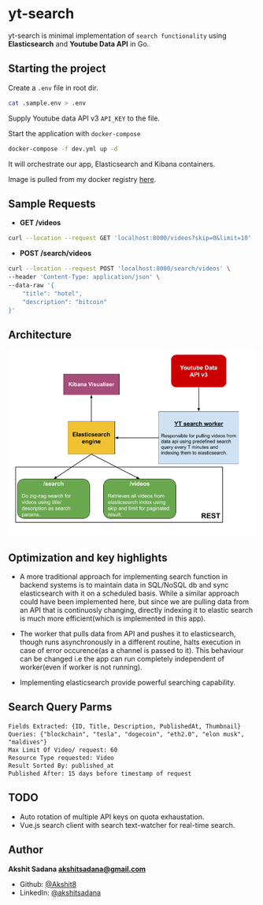 # yt-search

yt-search is minimal implementation of `search functionality` using **Elasticsearch** and **Youtube Data API** in Go.

## Starting the project

Create a `.env` file in root dir.

```bash
cat .sample.env > .env
```

Supply Youtube data API v3 `API_KEY` to the file.<br/>

Start the application with `docker-compose`

```bash
docker-compose -f dev.yml up -d
```

It will orchestrate our app, Elasticsearch and Kibana containers.<br/>

Image is pulled from my docker registry [here](https://hub.docker.com/repository/docker/akshit8/yt-search).

## Sample Requests

- **GET /videos**

```bash
curl --location --request GET 'localhost:8000/videos?skip=0&limit=10'
```

- **POST /search/videos**

```bash
curl --location --request POST 'localhost:8000/search/videos' \
--header 'Content-Type: application/json' \
--data-raw '{
    "title": "hotel",
    "description": "bitcoin"
}'
```

## Architecture

<img src="./yt-search-arch.png"/>

## Optimization and key highlights

- A more traditional approach for implementing search function in backend systems is to maintain data in SQL/NoSQL db and sync elasticsearch with it on a scheduled basis. While a similar approach could have been implemented here, but since we are pulling data from an API that is continuosly changing, directly indexing it to elastic search is much more efficient(which is implemented in this app).

- The worker that pulls data from API and pushes it to elasticsearch, though runs asynchronously in a different routine, halts execution in case of error occurence(as a channel is passed to it). This behaviour can be changed i.e the app can run completely independent of worker(even if worker is not running).

- Implementing elasticsearch provide powerful searching capability.

## Search Query Parms

```
Fields Extracted: {ID, Title, Description, PublishedAt, Thumbnail}
Queries: {"blockchain", "tesla", "dogecoin", "eth2.0", "elon musk", "maldives"}
Max Limit Of Video/ request: 60
Resource Type requested: Video
Result Sorted By: published_at
Published After: 15 days before timestamp of request
```

## TODO

- Auto rotation of multiple API keys on quota exhaustation.
- Vue.js search client with search text-watcher for real-time search.

## Author

**Akshit Sadana <akshitsadana@gmail.com>**

- Github: [@Akshit8](https://github.com/Akshit8)
- LinkedIn: [@akshitsadana](https://www.linkedin.com/in/akshit-sadana-b051ab121/)
